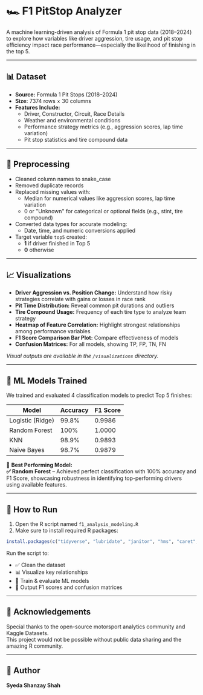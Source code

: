 # 🏎️ F1 PitStop Analyzer

A machine learning-driven analysis of Formula 1 pit stop data (2018–2024) to explore how variables like driver aggression, tire usage, and pit stop efficiency impact race performance—especially the likelihood of finishing in the top 5.

---

## 📊 Dataset

- **Source:** Formula 1 Pit Stops (2018–2024)
- **Size:** 7374 rows × 30 columns
- **Features Include:**
  - Driver, Constructor, Circuit, Race Details
  - Weather and environmental conditions
  - Performance strategy metrics (e.g., aggression scores, lap time variation)
  - Pit stop statistics and tire compound data

---

## 🧹 Preprocessing

- Cleaned column names to snake_case
- Removed duplicate records
- Replaced missing values with:
  - Median for numerical values like aggression scores, lap time variation
  - 0 or "Unknown" for categorical or optional fields (e.g., stint, tire compound)
- Converted data types for accurate modeling:
  - Date, time, and numeric conversions applied
- Target variable `top5` created:
  - **1** if driver finished in Top 5
  - **0** otherwise

---

## 📈 Visualizations

- **Driver Aggression vs. Position Change:** Understand how risky strategies correlate with gains or losses in race rank
- **Pit Time Distribution:** Reveal common pit durations and outliers
- **Tire Compound Usage:** Frequency of each tire type to analyze team strategy
- **Heatmap of Feature Correlation:** Highlight strongest relationships among performance variables
- **F1 Score Comparison Bar Plot:** Compare effectiveness of models
- **Confusion Matrices:** For all models, showing TP, FP, TN, FN

*Visual outputs are available in the `/visualizations` directory.*

---

## 🧠 ML Models Trained

We trained and evaluated 4 classification models to predict Top 5 finishes:

| Model              | Accuracy | F1 Score |
|-------------------|----------|----------|
| Logistic (Ridge)  | 99.8%    | 0.9986   |
| Random Forest      | 100%     | 1.0000   |
| KNN                | 98.9%    | 0.9893   |
| Naive Bayes        | 98.7%    | 0.9879   |

🎯 **Best Performing Model:**  
**✅ Random Forest** – Achieved perfect classification with 100% accuracy and F1 Score, showcasing robustness in identifying top-performing drivers using available features.

---

## 🔧 How to Run

1. Open the R script named `f1_analysis_modeling.R`
2. Make sure to install required R packages:

```r
install.packages(c("tidyverse", "lubridate", "janitor", "hms", "caret", "randomForest", "class", "e1071", "ggplot2"))
```

Run the script to:

- ✅ Clean the dataset  
- 📊 Visualize key relationships  
- 🧠 Train & evaluate ML models  
- 🏁 Output F1 scores and confusion matrices  

---

## 🙌 Acknowledgements

Special thanks to the open-source motorsport analytics community and Kaggle Datasets.  
This project would not be possible without public data sharing and the amazing R community.

---

## 🧠 Author

**Syeda Shanzay Shah** 

